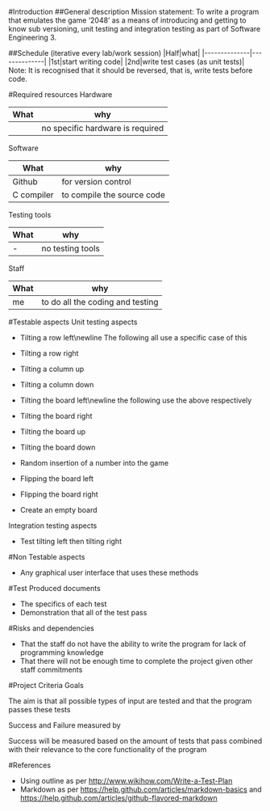 
#Introduction
##General description
Mission statement: To write a program that emulates the game ‘2048’ as a means of introducing and getting to know sub versioning, unit testing and integration testing as part of Software Engineering 3.

##Schedule (iterative every lab/work session)
|Half|what|
|--------------|--------------|
|1st|start writing code|
|2nd|write test cases (as unit tests)|
Note: It is recognised that it should be reversed, that is, write tests before code.

#Required resources
Hardware

|What		|why|
|--------------|--------------|
|		|no specific hardware is required|

Software

|What		|why|
|--------------|--------------|
|Github 		|for version control|
|C compiler	|to compile the source code|

Testing tools

|What		|why|
|--------------|--------------|
|-		|no testing tools|

Staff

|What		|why|
|--------------|--------------|
|me		|to do all the coding and testing|

#Testable aspects
Unit testing aspects
* Tilting a row left\newline
 The following all use a specific case of this
 * Tilting a row right
 * Tilting a column up
 * Tilting a column down

* Tilting the board left\newline
the following use the above respectively
 * Tilting the board right
 * Tilting the board up
 * Tilting the board down

* Random insertion of a number into the game
* Flipping the board left
 * Flipping the board right
* Create an empty board

Integration testing aspects
* Test tilting left then tilting right

#Non Testable aspects
* Any graphical user interface that uses these methods

#Test Produced documents
* The specifics of each test
* Demonstration that all of the test pass

#Risks and dependencies
* That the staff do not have the ability to write the program for lack of programming knowledge
* That there will not be enough time to complete the project given other staff commitments

#Project Criteria
Goals

The aim is that all possible types of input are tested and that the program passes these tests

Success and Failure measured by

Success will be measured based on the amount of tests that pass combined with their relevance to the core functionality of the program
	
#References
* Using outline as per http://www.wikihow.com/Write-a-Test-Plan
* Markdown as per https://help.github.com/articles/markdown-basics and https://help.github.com/articles/github-flavored-markdown
